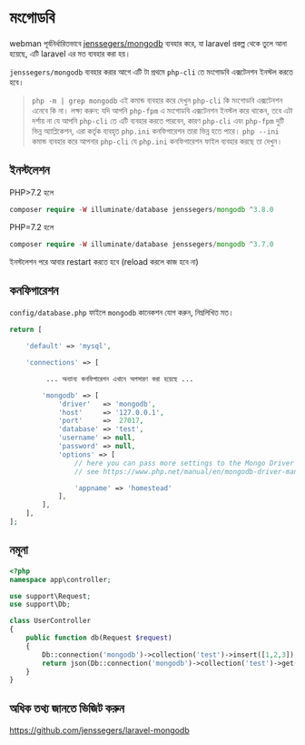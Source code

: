 # মংগোডবি

webman পূর্বনির্ধারিতভাবে [jenssegers/mongodb](https://github.com/jenssegers/laravel-mongodb) ব্যবহার করে, যা laravel প্রকল্প থেকে তুলে আনা হয়েছে, এটি laravel এর মত ব্যবহার করা হয়।

`jenssegers/mongodb` ব্যবহার করার আগে এটি টা প্রথমে `php-cli` তে মংগোডবি এক্সটেনশন ইনস্টল করতে হবে।

> `php -m | grep mongodb` এই কমান্ড ব্যবহার করে দেখুন `php-cli` কি মংগোডবি এক্সটেনশন এনেবে কি না। লক্ষ্য করুন: যদি আপনি `php-fpm` এ মংগোডবি এক্সটেনশন ইনস্টল করে থাকেন, তবে এটা দর্শায় না যে আপনি `php-cli` তে এটি ব্যবহার করতে পারবেন, কারণ `php-cli` এবং `php-fpm` দুটি ভিন্ন অ্যাপ্লিকেশন, এরা কর্তৃক ব্যবহৃত `php.ini` কনফিগারেশন তারা ভিন্ন হতে পারে। `php --ini` কমান্ড ব্যবহার করে আপনার `php-cli` যে `php.ini` কনফিগারেশন ফাইল ব্যবহার করছে তা দেখুন।

## ইনস্টলেশন

PHP>7.2 হলে
```php
composer require -W illuminate/database jenssegers/mongodb ^3.8.0
```
PHP=7.2 হলে
```php
composer require -W illuminate/database jenssegers/mongodb ^3.7.0
```

ইনস্টলেশন পরে আবার restart করতে হবে (reload করলে কাজ হবে না)

## কনফিগারেশন
`config/database.php` ফাইলে `mongodb` কানেকশন যোগ করুন, নিম্নলিখিত মত।
```php
return [

    'default' => 'mysql',

    'connections' => [

         ... অন্যান্য কনফিগারেশন এখানে অপসারণ করা হয়েছে ...

        'mongodb' => [
            'driver'   => 'mongodb',
            'host'     => '127.0.0.1',
            'port'     =>  27017,
            'database' => 'test',
            'username' => null,
            'password' => null,
            'options' => [
                // here you can pass more settings to the Mongo Driver Manager
                // see https://www.php.net/manual/en/mongodb-driver-manager.construct.php under "Uri Options" for a list of complete parameters that you can use

                'appname' => 'homestead'
            ],
        ],
    ],
];
```

## নমূনা
```php
<?php
namespace app\controller;

use support\Request;
use support\Db;

class UserController
{
    public function db(Request $request)
    {
        Db::connection('mongodb')->collection('test')->insert([1,2,3]);
        return json(Db::connection('mongodb')->collection('test')->get());
    }
}
```

## অধিক তথ্য জানতে ভিজিট করুন

https://github.com/jenssegers/laravel-mongodb
